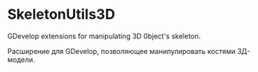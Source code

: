 # SkeletonUtils3D
GDevelop extensions for manipulating 3D 0bject's skeleton.

Расширение для GDevelop, позволяющее манипулировать костями 3Д-модели.
